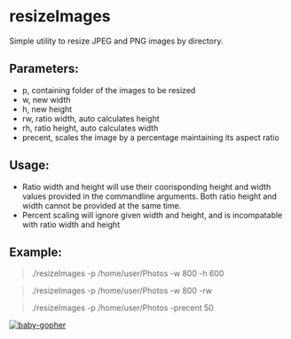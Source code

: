 resizeImages
============

Simple utility to resize JPEG and PNG images by directory.

## Parameters:
 * p, containing folder of the images to be resized
 * w, new width
 * h, new height
 * rw, ratio width, auto calculates height
 * rh, ratio height, auto calculates width
 * precent, scales the image by a percentage maintaining its aspect ratio

## Usage:
* Ratio width and height will use their coorisponding height and width values provided in the commandline arguments.  Both ratio height and width cannot be provided at the same time.
* Percent scaling will ignore given width and height, and is incompatable with ratio width and height

## Example:
> ./resizeImages -p /home/user/Photos -w 800 -h 600

> ./resizeImages -p /home/user/Photos -w 800 -rw

> ./resizeImages -p /home/user/Photos -precent 50

[![baby-gopher](https://raw2.github.com/drnic/babygopher-site/gh-pages/images/babygopher-badge.png)](http://www.babygopher.org)
